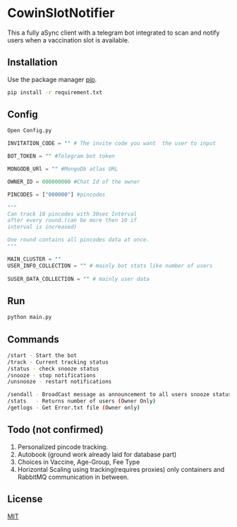 

# CowinSlotNotifier

This a fully aSync client with a telegram bot integrated
to scan and notify users when a vaccination slot is available.
## Installation

Use the package manager [pip](https://pip.pypa.io/en/stable/).

```bash
pip install -r requirement.txt
```

## Config

```python
Open Config.py

INVITATION_CODE = "" # The invite code you want  ​the user to input

BOT_TOKEN = "" #Telegram bot token

MONGODB_URl = "" #MongoDb atlas URL

OWNER_ID = 000000000 #Chat Id of the owner

PINCODES = ["000000"] #pincodes 

"""
Can track 10 pincodes with 30sec Interval 
after every round.(can be more then 10 if
interval is increased)

One round contains all pincodes data at once.
"""

MAIN_CLUSTER = "" 
USER_INFO_COLLECTION = "" # mainly bot stats like number of users 
                      ​
SUSER_DATA_COLLECTION = "" # mainly user data  
```
## Run

```python
python main.py
```

## Commands
```bash
/start - Start the bot
/track - Current tracking status
/status - check snooze status
/snooze - stop notifications
/unsnooze - restart notifications

/sendall - BroadCast message as announcement to all users snooze status does not matter(Owner Only)
/stats   - Returns number of users (Owner Only)
/getlogs - Get Error.txt file (Owner only)

```



## Todo (not confirmed)
1. Personalized pincode tracking.
2. Autobook (ground work already laid for database part)
3. Choices in Vaccine, Age-Group, Fee Type
4. Horizontal Scaling using tracking(requires proxies) only containers 
   and RabbitMQ communication in between.

## License
[MIT](https://choosealicense.com/licenses/mit/)
